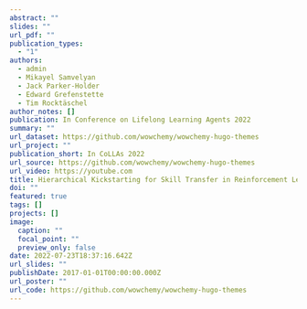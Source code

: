 ```yaml
---
abstract: ""
slides: ""
url_pdf: ""
publication_types:
  - "1"
authors:
  - admin
  - Mikayel Samvelyan
  - Jack Parker-Holder
  - Edward Grefenstette
  - Tim Rocktäschel
author_notes: []
publication: In Conference on Lifelong Learning Agents 2022
summary: ""
url_dataset: https://github.com/wowchemy/wowchemy-hugo-themes
url_project: ""
publication_short: In CoLLAs 2022
url_source: https://github.com/wowchemy/wowchemy-hugo-themes
url_video: https://youtube.com
title: Hierarchical Kickstarting for Skill Transfer in Reinforcement Learning
doi: ""
featured: true
tags: []
projects: []
image:
  caption: ""
  focal_point: ""
  preview_only: false
date: 2022-07-23T18:37:16.642Z
url_slides: ""
publishDate: 2017-01-01T00:00:00.000Z
url_poster: ""
url_code: https://github.com/wowchemy/wowchemy-hugo-themes
---
```

